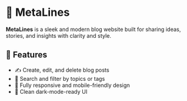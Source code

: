 # 📝 MetaLines

**MetaLines** is a sleek and modern blog website built for sharing ideas, stories, and insights with clarity and style.

## 🚀 Features

- ✍️ Create, edit, and delete blog posts
- 🔎 Search and filter by topics or tags
- 📱 Fully responsive and mobile-friendly design
- 🌙 Clean dark-mode-ready UI
